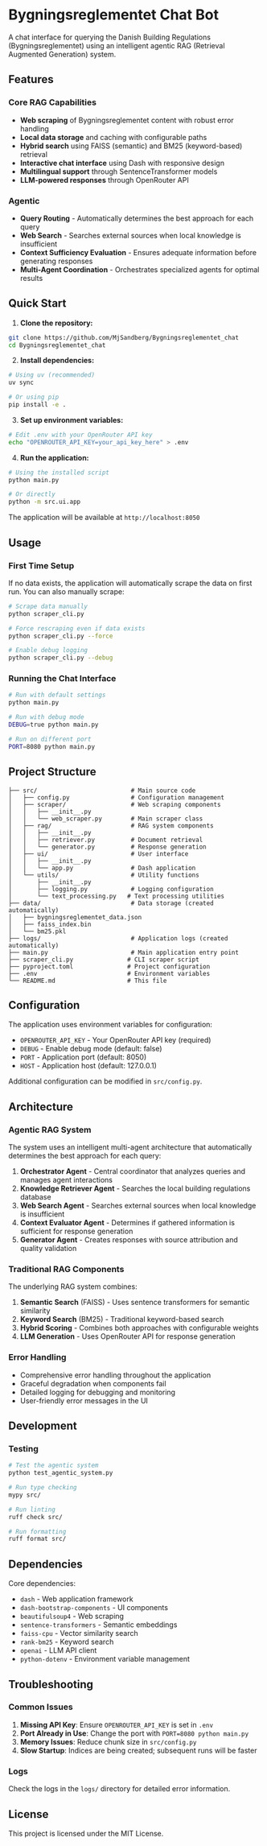 # Bygningsreglementet Chat Bot

A chat interface for querying the Danish Building Regulations (Bygningsreglementet) using an intelligent agentic RAG (Retrieval Augmented Generation) system.

## Features

### Core RAG Capabilities
- **Web scraping** of Bygningsreglementet content with robust error handling
- **Local data storage** and caching with configurable paths
- **Hybrid search** using FAISS (semantic) and BM25 (keyword-based) retrieval
- **Interactive chat interface** using Dash with responsive design
- **Multilingual support** through SentenceTransformer models
- **LLM-powered responses** through OpenRouter API

### Agentic
- **Query Routing** - Automatically determines the best approach for each query
- **Web Search** - Searches external sources when local knowledge is insufficient
- **Context Sufficiency Evaluation** - Ensures adequate information before generating responses
- **Multi-Agent Coordination** - Orchestrates specialized agents for optimal results


## Quick Start

1. **Clone the repository:**
```bash
git clone https://github.com/MjSandberg/Bygningsreglementet_chat
cd Bygningsreglementet_chat
```

2. **Install dependencies:**
```bash
# Using uv (recommended)
uv sync

# Or using pip
pip install -e .
```

3. **Set up environment variables:**
```bash
# Edit .env with your OpenRouter API key
echo "OPENROUTER_API_KEY=your_api_key_here" > .env
```

4. **Run the application:**
```bash
# Using the installed script
python main.py

# Or directly
python -m src.ui.app
```

The application will be available at `http://localhost:8050`

## Usage

### First Time Setup

If no data exists, the application will automatically scrape the data on first run. You can also manually scrape:

```bash
# Scrape data manually
python scraper_cli.py

# Force rescraping even if data exists
python scraper_cli.py --force

# Enable debug logging
python scraper_cli.py --debug
```

### Running the Chat Interface

```bash
# Run with default settings
python main.py

# Run with debug mode
DEBUG=true python main.py

# Run on different port
PORT=8080 python main.py
```

## Project Structure

```
├── src/                          # Main source code
│   ├── config.py                 # Configuration management
│   ├── scraper/                  # Web scraping components
│   │   ├── __init__.py
│   │   └── web_scraper.py        # Main scraper class
│   ├── rag/                      # RAG system components
│   │   ├── __init__.py
│   │   ├── retriever.py          # Document retrieval
│   │   └── generator.py          # Response generation
│   ├── ui/                       # User interface
│   │   ├── __init__.py
│   │   └── app.py                # Dash application
│   └── utils/                    # Utility functions
│       ├── __init__.py
│       ├── logging.py            # Logging configuration
│       └── text_processing.py   # Text processing utilities
├── data/                         # Data storage (created automatically)
│   ├── bygningsreglementet_data.json
│   ├── faiss_index.bin
│   └── bm25.pkl
├── logs/                         # Application logs (created automatically)
├── main.py                       # Main application entry point
├── scraper_cli.py               # CLI scraper script
├── pyproject.toml               # Project configuration
├── .env                         # Environment variables
└── README.md                    # This file
```

## Configuration

The application uses environment variables for configuration:

- `OPENROUTER_API_KEY` - Your OpenRouter API key (required)
- `DEBUG` - Enable debug mode (default: false)
- `PORT` - Application port (default: 8050)
- `HOST` - Application host (default: 127.0.0.1)

Additional configuration can be modified in `src/config.py`.

## Architecture

### Agentic RAG System

The system uses an intelligent multi-agent architecture that automatically determines the best approach for each query:

1. **Orchestrator Agent** - Central coordinator that analyzes queries and manages agent interactions
2. **Knowledge Retriever Agent** - Searches the local building regulations database
3. **Web Search Agent** - Searches external sources when local knowledge is insufficient
4. **Context Evaluator Agent** - Determines if gathered information is sufficient for response generation
5. **Generator Agent** - Creates responses with source attribution and quality validation

### Traditional RAG Components

The underlying RAG system combines:

1. **Semantic Search** (FAISS) - Uses sentence transformers for semantic similarity
2. **Keyword Search** (BM25) - Traditional keyword-based search
3. **Hybrid Scoring** - Combines both approaches with configurable weights
4. **LLM Generation** - Uses OpenRouter API for response generation

### Error Handling

- Comprehensive error handling throughout the application
- Graceful degradation when components fail
- Detailed logging for debugging and monitoring
- User-friendly error messages in the UI

## Development

### Testing

```bash
# Test the agentic system
python test_agentic_system.py

# Run type checking
mypy src/

# Run linting
ruff check src/

# Run formatting
ruff format src/
```

## Dependencies

Core dependencies:
- `dash` - Web application framework
- `dash-bootstrap-components` - UI components
- `beautifulsoup4` - Web scraping
- `sentence-transformers` - Semantic embeddings
- `faiss-cpu` - Vector similarity search
- `rank-bm25` - Keyword search
- `openai` - LLM API client
- `python-dotenv` - Environment variable management

## Troubleshooting

### Common Issues

1. **Missing API Key**: Ensure `OPENROUTER_API_KEY` is set in `.env`
2. **Port Already in Use**: Change the port with `PORT=8080 python main.py`
3. **Memory Issues**: Reduce chunk size in `src/config.py`
4. **Slow Startup**: Indices are being created; subsequent runs will be faster

### Logs

Check the logs in the `logs/` directory for detailed error information.

## License

This project is licensed under the MIT License.
